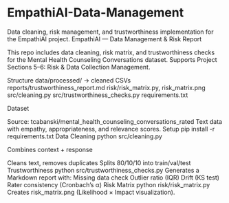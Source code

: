 # EmpathiAI-Data-Management
Data cleaning, risk management, and trustworthiness implementation for the EmpathiAI project.
EmpathiAI — Data Management & Risk Report

This repo includes data cleaning, risk matrix, and trustworthiness checks for the Mental Health Counseling Conversations dataset.
Supports Project Sections 5–6: Risk & Data Collection Management.

Structure
data/processed/           → cleaned CSVs
reports/trustworthiness_report.md
risk/risk_matrix.py, risk_matrix.png
src/cleaning.py
src/trustworthiness_checks.py
requirements.txt

Dataset

Source: tcabanski/mental_health_counseling_conversations_rated
Text data with empathy, appropriateness, and relevance scores.
Setup
pip install -r requirements.txt
 Data Cleaning
python src/cleaning.py

Combines context + response

Cleans text, removes duplicates
Splits 80/10/10 into train/val/test
Trustworthiness
python src/trustworthiness_checks.py
Generates a Markdown report with:
Missing data check
Outlier ratio (IQR)
Drift (KS test)
Rater consistency (Cronbach’s α)
Risk Matrix
python risk/risk_matrix.py
Creates risk_matrix.png (Likelihood × Impact visualization).
